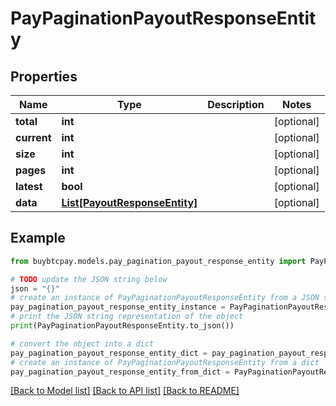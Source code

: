 # PayPaginationPayoutResponseEntity


## Properties

Name | Type | Description | Notes
------------ | ------------- | ------------- | -------------
**total** | **int** |  | [optional] 
**current** | **int** |  | [optional] 
**size** | **int** |  | [optional] 
**pages** | **int** |  | [optional] 
**latest** | **bool** |  | [optional] 
**data** | [**List[PayoutResponseEntity]**](PayoutResponseEntity.md) |  | [optional] 

## Example

```python
from buybtcpay.models.pay_pagination_payout_response_entity import PayPaginationPayoutResponseEntity

# TODO update the JSON string below
json = "{}"
# create an instance of PayPaginationPayoutResponseEntity from a JSON string
pay_pagination_payout_response_entity_instance = PayPaginationPayoutResponseEntity.from_json(json)
# print the JSON string representation of the object
print(PayPaginationPayoutResponseEntity.to_json())

# convert the object into a dict
pay_pagination_payout_response_entity_dict = pay_pagination_payout_response_entity_instance.to_dict()
# create an instance of PayPaginationPayoutResponseEntity from a dict
pay_pagination_payout_response_entity_from_dict = PayPaginationPayoutResponseEntity.from_dict(pay_pagination_payout_response_entity_dict)
```
[[Back to Model list]](../README.md#documentation-for-models) [[Back to API list]](../README.md#documentation-for-api-endpoints) [[Back to README]](../README.md)


